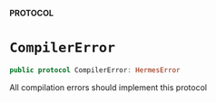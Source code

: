 **PROTOCOL**

# `CompilerError`

```swift
public protocol CompilerError: HermesError
```

All compilation errors should implement this protocol
